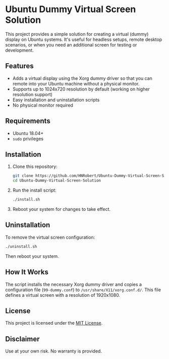# Ubuntu Dummy Virtual Screen Solution

This project provides a simple solution for creating a virtual (dummy) display on Ubuntu systems. It's useful for headless setups, remote desktop scenarios, or when you need an additional screen for testing or development.

## Features

- Adds a virtual display using the Xorg dummy driver so that you can remote into your Ubuntu machine without a physical monitor.
- Supports up to 1024x720 resolution by default (working on higher resolution support)
- Easy installation and uninstallation scripts
- No physical monitor required

## Requirements

- Ubuntu 18.04+
- `sudo` privileges

## Installation

1. Clone this repository:

    ```sh
    git clone https://github.com/HNRobert/Ubuntu-Dummy-Virtual-Screen-Solution.git
    cd Ubuntu-Dummy-Virtual-Screen-Solution
    ```

2. Run the install script:

    ```sh
    ./install.sh
    ```

3. Reboot your system for changes to take effect.

## Uninstallation

To remove the virtual screen configuration:

```sh
./uninstall.sh
```

Then reboot your system.

## How It Works

The script installs the necessary Xorg dummy driver and copies a configuration file (`99-dummy.conf`) to `/usr/share/X11/xorg.conf.d/`. This file defines a virtual screen with a resolution of 1920x1080.

## License

This project is licensed under the [MIT License](LICENSE).

## Disclaimer

Use at your own risk. No warranty is provided.
